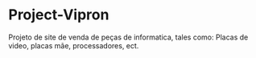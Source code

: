 # Project-Vipron
Projeto de site de venda de peças de informatica, tales como: Placas de video, placas mãe, processadores, ect.
